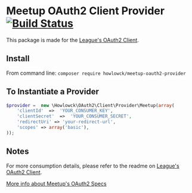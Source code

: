 # Meetup OAuth2 Client Provider [![Build Status](https://travis-ci.org/slyvent/meetup-oauth2-provider.svg?branch=master)](https://travis-ci.org/slyvent/meetup-oauth2-provider)

This package is made for the [League's OAuth2 Client](https://github.com/thephpleague/oauth2-client).

## Install
From command line:
`composer require howlowck/meetup-oauth2-provider`

## To Instantiate a Provider  

```php
$provider =  new \Howlowck\OAuth2\Client\Provider\Meetup(array(
    'clientId'  =>  'YOUR_CONSUMER_KEY',
    'clientSecret'  =>  'YOUR_CONSUMER_SECRET',
    'redirectUri' => 'your-redirect-url',
    'scopes' => array('basic'),
));
```

## Notes
For more consumption details, please refer to the readme on [League's OAuth2 Client](https://github.com/thephpleague/oauth2-client).

[More info about Meetup's OAuth2 Specs](http://www.meetup.com/meetup_api/auth/#oauth2)
